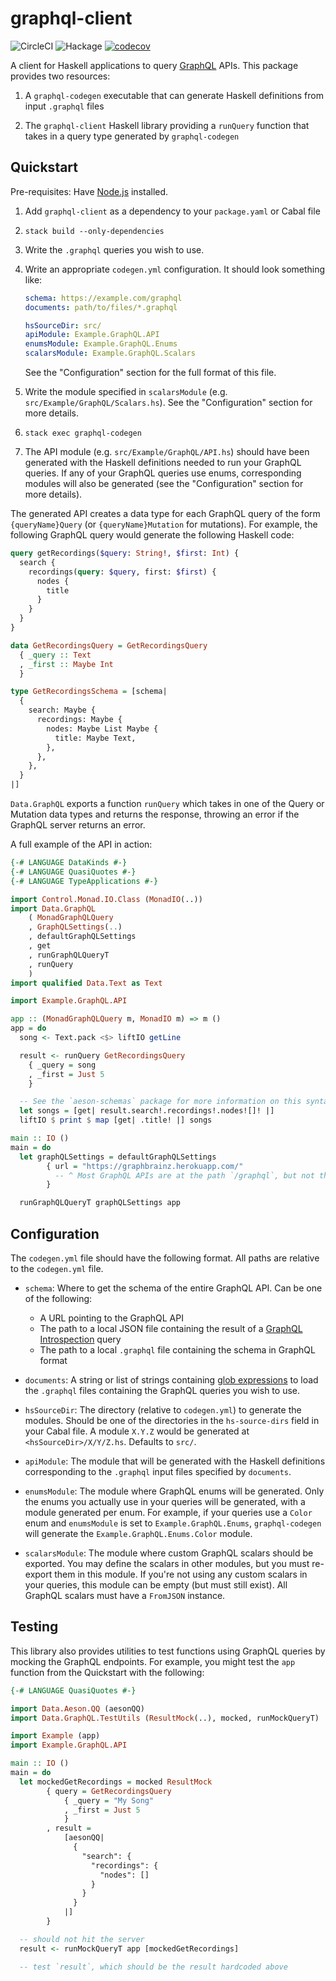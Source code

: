 # graphql-client

![CircleCI](https://img.shields.io/circleci/build/github/LeapYear/graphql-client)
![Hackage](https://img.shields.io/hackage/v/graphql-client)
[![codecov](https://codecov.io/gh/LeapYear/graphql-client/branch/master/graph/badge.svg?token=WIOxotqPTN)](https://codecov.io/gh/LeapYear/graphql-client)

A client for Haskell applications to query [GraphQL](https://graphql.org) APIs. This package provides two resources:

  1. A `graphql-codegen` executable that can generate Haskell definitions from input `.graphql` files

  2. The `graphql-client` Haskell library providing a `runQuery` function that takes in a query type generated by `graphql-codegen`

## Quickstart

Pre-requisites: Have [Node.js](https://nodejs.org/) installed.

1. Add `graphql-client` as a dependency to your `package.yaml` or Cabal file

1. `stack build --only-dependencies`

1. Write the `.graphql` queries you wish to use.

1. Write an appropriate `codegen.yml` configuration. It should look something
   like:

    ```yaml
    schema: https://example.com/graphql
    documents: path/to/files/*.graphql

    hsSourceDir: src/
    apiModule: Example.GraphQL.API
    enumsModule: Example.GraphQL.Enums
    scalarsModule: Example.GraphQL.Scalars
    ```

    See the "Configuration" section for the full format of this file.

1. Write the module specified in `scalarsModule` (e.g.
   `src/Example/GraphQL/Scalars.hs`). See the "Configuration" section for more
   details.

1. `stack exec graphql-codegen`

1. The API module (e.g. `src/Example/GraphQL/API.hs`) should have been
   generated with the Haskell definitions needed to run your GraphQL queries.
   If any of your GraphQL queries use enums, corresponding modules will also
   be generated (see the "Configuration" section for more details).

The generated API creates a data type for each GraphQL query of the form
`{queryName}Query` (or `{queryName}Mutation` for mutations). For example, the following GraphQL query would generate the following Haskell code:

```graphql
query getRecordings($query: String!, $first: Int) {
  search {
    recordings(query: $query, first: $first) {
      nodes {
        title
      }
    }
  }
}
```

```haskell
data GetRecordingsQuery = GetRecordingsQuery
  { _query :: Text
  , _first :: Maybe Int
  }

type GetRecordingsSchema = [schema|
  {
    search: Maybe {
      recordings: Maybe {
        nodes: Maybe List Maybe {
          title: Maybe Text,
        },
      },
    },
  }
|]
```

`Data.GraphQL` exports a function `runQuery` which takes in one of the Query or Mutation data types and returns the response, throwing an error if the GraphQL server returns an error.

A full example of the API in action:

```haskell
{-# LANGUAGE DataKinds #-}
{-# LANGUAGE QuasiQuotes #-}
{-# LANGUAGE TypeApplications #-}

import Control.Monad.IO.Class (MonadIO(..))
import Data.GraphQL
    ( MonadGraphQLQuery
    , GraphQLSettings(..)
    , defaultGraphQLSettings
    , get
    , runGraphQLQueryT
    , runQuery
    )
import qualified Data.Text as Text

import Example.GraphQL.API

app :: (MonadGraphQLQuery m, MonadIO m) => m ()
app = do
  song <- Text.pack <$> liftIO getLine

  result <- runQuery GetRecordingsQuery
    { _query = song
    , _first = Just 5
    }

  -- See the `aeson-schemas` package for more information on this syntax
  let songs = [get| result.search!.recordings!.nodes![]! |]
  liftIO $ print $ map [get| .title! |] songs

main :: IO ()
main = do
  let graphQLSettings = defaultGraphQLSettings
        { url = "https://graphbrainz.herokuapp.com/"
          -- ^ Most GraphQL APIs are at the path `/graphql`, but not this one
        }

  runGraphQLQueryT graphQLSettings app
```

## Configuration

The `codegen.yml` file should have the following format. All paths are
relative to the `codegen.yml` file.

* `schema`: Where to get the schema of the entire GraphQL API. Can be one of
  the following:

  * A URL pointing to the GraphQL API
  * The path to a local JSON file containing the result of a
    [GraphQL Introspection](https://graphql.github.io/learn/introspection/)
    query
  * The path to a local `.graphql` file containing the schema in GraphQL format

* `documents`: A string or list of strings containing
  [glob expressions](https://github.com/isaacs/node-glob) to load the
  `.graphql` files containing the GraphQL queries you wish to use.

* `hsSourceDir`: The directory (relative to `codegen.yml`) to generate the
  modules. Should be one of the directories in the `hs-source-dirs` field in
  your Cabal file. A module `X.Y.Z` would be generated at
  `<hsSourceDir>/X/Y/Z.hs`. Defaults to `src/`.

* `apiModule`: The module that will be generated with the Haskell definitions
  corresponding to the `.graphql` input files specified by `documents`.

* `enumsModule`: The module where GraphQL enums will be generated. Only the
  enums you actually use in your queries will be generated, with a module
  generated per enum. For example, if your queries use a `Color` enum and
  `enumsModule` is set to `Example.GraphQL.Enums`, `graphql-codegen` will
  generate the `Example.GraphQL.Enums.Color` module.

* `scalarsModule`: The module where custom GraphQL scalars should be exported.
  You may define the scalars in other modules, but you must re-export them in
  this module. If you're not using any custom scalars in your queries, this
  module can be empty (but must still exist). All GraphQL scalars must have a
  `FromJSON` instance.

## Testing

This library also provides utilities to test functions using GraphQL queries by
mocking the GraphQL endpoints. For example, you might test the `app` function
from the Quickstart with the following:

```haskell
{-# LANGUAGE QuasiQuotes #-}

import Data.Aeson.QQ (aesonQQ)
import Data.GraphQL.TestUtils (ResultMock(..), mocked, runMockQueryT)

import Example (app)
import Example.GraphQL.API

main :: IO ()
main = do
  let mockedGetRecordings = mocked ResultMock
        { query = GetRecordingsQuery
            { _query = "My Song"
            , _first = Just 5
            }
        , result =
            [aesonQQ|
              {
                "search": {
                  "recordings": {
                    "nodes": []
                  }
                }
              }
            |]
        }

  -- should not hit the server
  result <- runMockQueryT app [mockedGetRecordings]

  -- test `result`, which should be the result hardcoded above
```
